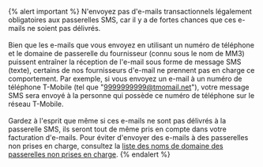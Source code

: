 {% alert important %}
N'envoyez pas d'e-mails transactionnels légalement obligatoires aux passerelles SMS, car il y a de fortes chances que ces e-mails ne soient pas délivrés.
<br><br>
Bien que les e-mails que vous envoyez en utilisant un numéro de téléphone et le domaine de passerelle du fournisseur (connu sous le nom de MM3) puissent entraîner la réception de l'e-mail sous forme de message SMS (texte), certains de nos fournisseurs d'e-mail ne prennent pas en charge ce comportement. Par exemple, si vous envoyez un e-mail à un numéro de téléphone T-Mobile (tel que "9999999999@tmomail.net"), votre message SMS sera envoyé à la personne qui possède ce numéro de téléphone sur le réseau T-Mobile.
<br><br>
Gardez à l'esprit que même si ces e-mails ne sont pas délivrés à la passerelle SMS, ils seront tout de même pris en compte dans votre facturation d'e-mails. Pour éviter d'envoyer des e-mails à des passerelles non prises en charge, consultez la [liste des noms de domaine des passerelles non prises en charge](https://www.fcc.gov/consumer-governmental-affairs/about-bureau/consumer-policy-division/can-spam/domain-name-downloads).
{% endalert %}
